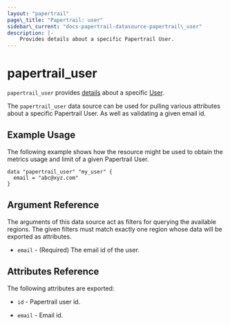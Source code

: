 ```yaml
---
layout: "papertrail"
page\_title: "Papertrail: user"
sidebar\_current: "docs-papertrail-datasource-papertrail\_user"
description: |-
    Provides details about a specific Papertrail User.
---
```


# papertrail_user

`papertrail_user` provides
[details](http://help.papertrailapp.com/kb/how-it-works/settings-api/#users) about a specific
[User](http://help.papertrailapp.com/kb/how-it-works/settings-api/#users).

The `papertrail_user` data source can be used for pulling various attributes
about a specific Papertrail User. As well as validating a given email id.

## Example Usage

The following example shows how the resource might be used to obtain the metrics
usage and limit of a given Papertrail User.

```hcl
data "papertrail_user" "my_user" {
  email = "abc@xyz.com"
}
```

## Argument Reference

The arguments of this data source act as filters for querying the available
regions. The given filters must match exactly one region whose data will be
exported as attributes.

* `email` - (Required) The email id of the user.

## Attributes Reference

The following attributes are exported:

* `id` - Papertrail user id.

* `email` - Email id.

